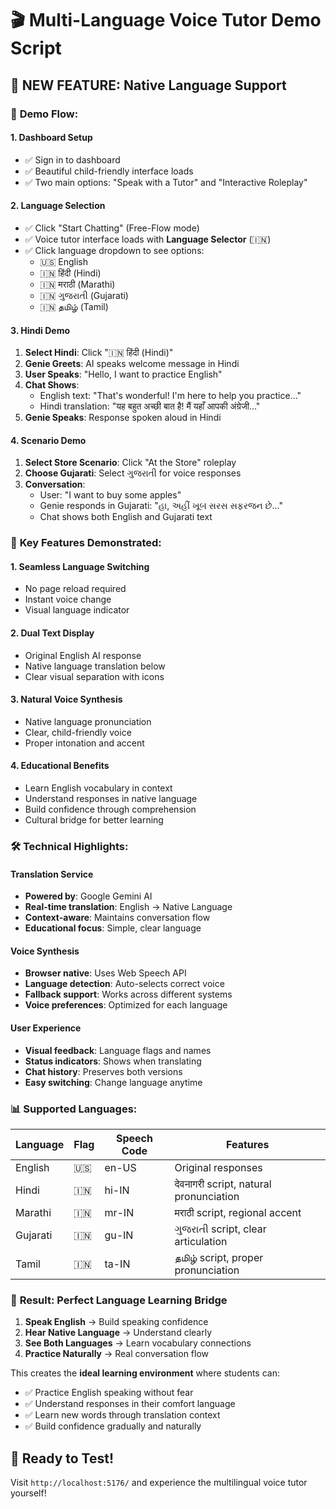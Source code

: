 # 🎬 Multi-Language Voice Tutor Demo Script

## 🚀 **NEW FEATURE: Native Language Support**

### 📱 **Demo Flow:**

#### **1. Dashboard Setup**
- ✅ Sign in to dashboard
- ✅ Beautiful child-friendly interface loads
- ✅ Two main options: "Speak with a Tutor" and "Interactive Roleplay"

#### **2. Language Selection**
- ✅ Click "Start Chatting" (Free-Flow mode)
- ✅ Voice tutor interface loads with **Language Selector** (🇮🇳)
- ✅ Click language dropdown to see options:
  - 🇺🇸 English
  - 🇮🇳 हिंदी (Hindi)
  - 🇮🇳 मराठी (Marathi)  
  - 🇮🇳 ગુજરાતી (Gujarati)
  - 🇮🇳 தமிழ் (Tamil)

#### **3. Hindi Demo**
1. **Select Hindi**: Click "🇮🇳 हिंदी (Hindi)"
2. **Genie Greets**: AI speaks welcome message in Hindi
3. **User Speaks**: "Hello, I want to practice English"
4. **Chat Shows**:
   - English text: "That's wonderful! I'm here to help you practice..."
   - Hindi translation: "यह बहुत अच्छी बात है! मैं यहाँ आपकी अंग्रेजी..."
5. **Genie Speaks**: Response spoken aloud in Hindi

#### **4. Scenario Demo**
1. **Select Store Scenario**: Click "At the Store" roleplay
2. **Choose Gujarati**: Select ગુજરાતી for voice responses
3. **Conversation**:
   - User: "I want to buy some apples"
   - Genie responds in Gujarati: "હા, અહીં ખૂબ સરસ સફરજન છે..."
   - Chat shows both English and Gujarati text

### 🎯 **Key Features Demonstrated:**

#### **1. Seamless Language Switching**
- No page reload required
- Instant voice change
- Visual language indicator

#### **2. Dual Text Display**
- Original English AI response
- Native language translation below
- Clear visual separation with icons

#### **3. Natural Voice Synthesis**
- Native language pronunciation
- Clear, child-friendly voice
- Proper intonation and accent

#### **4. Educational Benefits**
- Learn English vocabulary in context
- Understand responses in native language
- Build confidence through comprehension
- Cultural bridge for better learning

### 🛠️ **Technical Highlights:**

#### **Translation Service**
- **Powered by**: Google Gemini AI
- **Real-time translation**: English → Native Language
- **Context-aware**: Maintains conversation flow
- **Educational focus**: Simple, clear language

#### **Voice Synthesis**
- **Browser native**: Uses Web Speech API
- **Language detection**: Auto-selects correct voice
- **Fallback support**: Works across different systems
- **Voice preferences**: Optimized for each language

#### **User Experience**
- **Visual feedback**: Language flags and names
- **Status indicators**: Shows when translating
- **Chat history**: Preserves both versions
- **Easy switching**: Change language anytime

### 📊 **Supported Languages:**

| Language | Flag | Speech Code | Features |
|----------|------|-------------|----------|
| English | 🇺🇸 | en-US | Original responses |
| Hindi | 🇮🇳 | hi-IN | देवनागरी script, natural pronunciation |
| Marathi | 🇮🇳 | mr-IN | मराठी script, regional accent |
| Gujarati | 🇮🇳 | gu-IN | ગુજરાતી script, clear articulation |
| Tamil | 🇮🇳 | ta-IN | தமிழ் script, proper pronunciation |

### 🎊 **Result: Perfect Language Learning Bridge**

1. **Speak English** → Build speaking confidence
2. **Hear Native Language** → Understand clearly  
3. **See Both Languages** → Learn vocabulary connections
4. **Practice Naturally** → Real conversation flow

This creates the **ideal learning environment** where students can:
- ✅ Practice English speaking without fear
- ✅ Understand responses in their comfort language
- ✅ Learn new words through translation context
- ✅ Build confidence gradually and naturally

## 🚀 **Ready to Test!**

Visit `http://localhost:5176/` and experience the multilingual voice tutor yourself!
